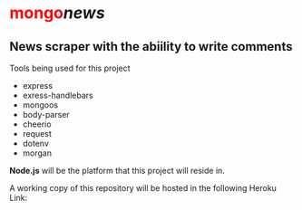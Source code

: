<h1><font color="red">mongo</font><i>news</i></h1>

<h2>News scraper with the abiility to write comments</h2>

<p>Tools being used for this project</p>
<ul>
    <li>express</li>
    <li>exress-handlebars</li>
    <li>mongoos</li>
    <li>body-parser</li>
    <li>cheerio</li>
    <li>request</li>
    <li>dotenv</li>
    <li>morgan</li>
</ul>

<p>
    <strong>Node.js</strong> will be the platform that 
    this project will reside in.
</p>
<p>A working copy of this repository will be hosted in the following Heroku Link:</p>

<link>